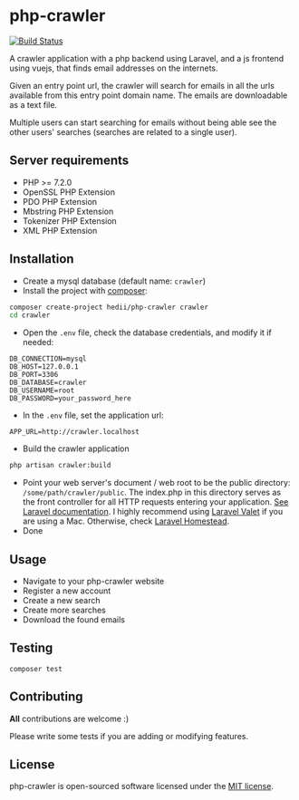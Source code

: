 # php-crawler

[![Build Status](https://travis-ci.org/hedii/php-crawler.svg?branch=master)](https://travis-ci.org/hedii/php-crawler)

A crawler application with a php backend using Laravel, and a js frontend using vuejs, that finds email addresses on the internets.

Given an entry point url, the crawler will search for emails in all the urls available from this entry point domain name.
The emails are downloadable as a text file.

Multiple users can start searching for emails without being able see the other users' searches (searches are related to a single user).

## Server requirements

- PHP >= 7.2.0
- OpenSSL PHP Extension
- PDO PHP Extension
- Mbstring PHP Extension
- Tokenizer PHP Extension
- XML PHP Extension

## Installation

- Create a mysql database (default name: `crawler`)
- Install the project with [composer](https://getcomposer.org/):
```bash
composer create-project hedii/php-crawler crawler
cd crawler
```
- Open the `.env` file, check the database credentials, and modify it if needed:
```
DB_CONNECTION=mysql
DB_HOST=127.0.0.1
DB_PORT=3306
DB_DATABASE=crawler
DB_USERNAME=root
DB_PASSWORD=your_password_here
```
- In the `.env` file, set the application url:
```
APP_URL=http://crawler.localhost
```
- Build the crawler application
```bash
php artisan crawler:build
```
- Point your web server's document / web root to be the public directory: `/some/path/crawler/public`. The index.php in this directory serves as the front controller for all HTTP requests entering your application. [See Laravel documentation](https://laravel.com/docs/master/installation). I highly recommend using [Laravel Valet](https://laravel.com/docs/master/valet) if you are using a Mac. Otherwise, check [Laravel Homestead](https://laravel.com/docs/master/homestead).
- Done

## Usage

- Navigate to your php-crawler website
- Register a new account
- Create a new search
- Create more searches
- Download the found emails

## Testing

```
composer test
```

## Contributing

**All** contributions are welcome :)

Please write some tests if you are adding or modifying features.

## License

php-crawler is open-sourced software licensed under the [MIT license](https://opensource.org/licenses/MIT).
